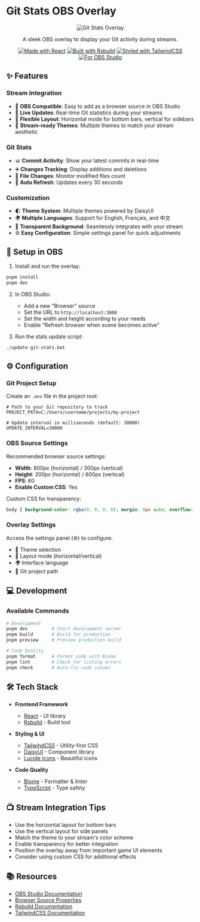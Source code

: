 # Git Stats OBS Overlay

<div align="center">

![Git Stats Overlay](public/preview.png)

A sleek OBS overlay to display your Git activity during streams.

[![Made with React](https://img.shields.io/badge/Made%20with-React-61DAFB.svg)](https://reactjs.org/)
[![Built with Rsbuild](https://img.shields.io/badge/Built%20with-Rsbuild-FF4154.svg)](https://rsbuild.dev/)
[![Styled with TailwindCSS](https://img.shields.io/badge/Styled%20with-TailwindCSS-38B2AC.svg)](https://tailwindcss.com/)
[![For OBS Studio](https://img.shields.io/badge/For-OBS%20Studio-302E31.svg)](https://obsproject.com/)

</div>

## ✨ Features

### Stream Integration
- 🎥 **OBS Compatible**: Easy to add as a browser source in OBS Studio
- 🔄 **Live Updates**: Real-time Git statistics during your streams
- 📱 **Flexible Layout**: Horizontal mode for bottom bars, vertical for sidebars
- 🎨 **Stream-ready Themes**: Multiple themes to match your stream aesthetic

### Git Stats
- 📊 **Commit Activity**: Show your latest commits in real-time
- ➕ **Changes Tracking**: Display additions and deletions
- 📁 **File Changes**: Monitor modified files count
- 🔄 **Auto Refresh**: Updates every 30 seconds

### Customization
- 🌓 **Theme System**: Multiple themes powered by DaisyUI
- 🌍 **Multiple Languages**: Support for English, Français, and 中文
- 🎨 **Transparent Background**: Seamlessly integrates with your stream
- ⚙️ **Easy Configuration**: Simple settings panel for quick adjustments

## 🚀 Setup in OBS

1. Install and run the overlay:
```bash
pnpm install
pnpm dev
```

2. In OBS Studio:
   - Add a new "Browser" source
   - Set the URL to `http://localhost:3000`
   - Set the width and height according to your needs
   - Enable "Refresh browser when scene becomes active"

3. Run the stats update script:
```bash
./update-git-stats.bat
```

## ⚙️ Configuration

### Git Project Setup

Create an `.env` file in the project root:
```env
# Path to your Git repository to track
PROJECT_PATH=C:/Users/username/projects/my-project

# Update interval in milliseconds (default: 30000)
UPDATE_INTERVAL=30000
```

### OBS Source Settings

Recommended browser source settings:
- **Width**: 800px (horizontal) / 300px (vertical)
- **Height**: 200px (horizontal) / 600px (vertical)
- **FPS**: 60
- **Enable Custom CSS**: Yes

Custom CSS for transparency:
```css
body { background-color: rgba(0, 0, 0, 0); margin: 0px auto; overflow: hidden; }
```

### Overlay Settings

Access the settings panel (⚙️) to configure:
- 🎨 Theme selection
- 📱 Layout mode (horizontal/vertical)
- 🌍 Interface language
- 📂 Git project path

## 💻 Development

### Available Commands

```bash
# Development
pnpm dev         # Start development server
pnpm build       # Build for production
pnpm preview     # Preview production build

# Code Quality
pnpm format      # Format code with Biome
pnpm lint        # Check for linting errors
pnpm check       # Auto-fix code issues
```

## 🛠️ Tech Stack

- **Frontend Framework**
  - [React](https://reactjs.org/) - UI library
  - [Rsbuild](https://rsbuild.dev/) - Build tool

- **Styling & UI**
  - [TailwindCSS](https://tailwindcss.com/) - Utility-first CSS
  - [DaisyUI](https://daisyui.com/) - Component library
  - [Lucide Icons](https://lucide.dev/) - Beautiful icons

- **Code Quality**
  - [Biome](https://biomejs.dev/) - Formatter & linter
  - [TypeScript](https://www.typescriptlang.org/) - Type safety

## 📺 Stream Integration Tips

- Use the horizontal layout for bottom bars
- Use the vertical layout for side panels
- Match the theme to your stream's color scheme
- Enable transparency for better integration
- Position the overlay away from important game UI elements
- Consider using custom CSS for additional effects

## 📚 Resources

- [OBS Studio Documentation](https://obsproject.com/wiki/)
- [Browser Source Properties](https://obsproject.com/wiki/Sources-Guide#browser-source)
- [Rsbuild Documentation](https://rsbuild.dev/)
- [TailwindCSS Documentation](https://tailwindcss.com/docs)
